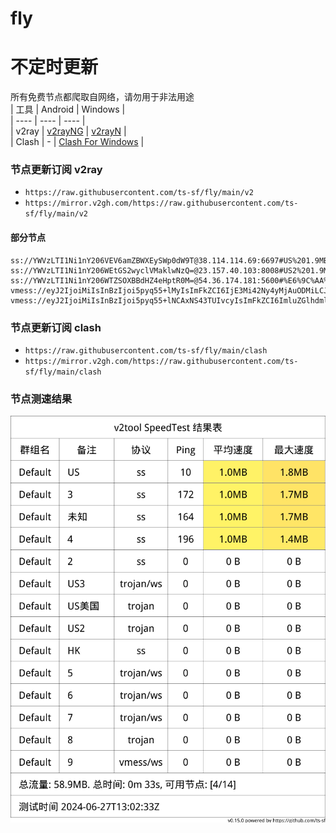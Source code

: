 # fly
# 不定时更新
所有免费节点都爬取自网络，请勿用于非法用途  
|  工具  | Android  | Windows  |  
|  ----  | ----   | ----  |  
| v2ray  | [v2rayNG](https://github.com/2dust/v2rayNG/releases) | [v2rayN](https://github.com/2dust/v2rayN/releases) |  
| Clash  | - | [Clash For Windows](https://github.com/2dust/clashN/releases) | 
  
### 节点更新订阅  v2ray
- `https://raw.githubusercontent.com/ts-sf/fly/main/v2`  
- `https://mirror.v2gh.com/https://raw.githubusercontent.com/ts-sf/fly/main/v2`  

#### 部分节点  
``` 
ss://YWVzLTI1Ni1nY206VEV6amZBWXEySWp0dW9T@38.114.114.69:6697#US%201.9MB%2Fs
ss://YWVzLTI1Ni1nY206WEtGS2wyclVMaklwNzQ=@23.157.40.103:8008#US2%201.9MB%2Fs
ss://YWVzLTI1Ni1nY206WTZSOXBBdHZ4eHptR0M=@54.36.174.181:5600#%E6%9C%AA%E7%9F%A52%201.8MB%2Fs
vmess://eyJ2IjoiMiIsInBzIjoi5pyq55+lMyIsImFkZCI6IjE3Mi42Ny4yMjAuODMiLCJwb3J0IjoiNDQzIiwiaWQiOiIzOWNlYzE4Zi1hNDM5LTQyN2MtOWE0ZS1hZWI2ZmNkZjZmNTMiLCJhaWQiOiIwIiwic2N5IjoiYXV0byIsIm5ldCI6IndzIiwidHlwZSI6IiIsImhvc3QiOiJsaW5qYTA1Lmh3Y2FyLnNicyIsInBhdGgiOiIvbGlua3dzIiwidGxzIjoidGxzIiwic25pIjoibGluamEwNS5od2Nhci5zYnMiLCJ0ZXN0X25hbWUiOiIzIn0=
vmess://eyJ2IjoiMiIsInBzIjoi5pyq55+lNCAxNS43TUIvcyIsImFkZCI6ImluZGlhdmlkZW8uc2JzIiwicG9ydCI6IjQ0MyIsImlkIjoiNDI1YzVlNmUtMzBhMC00OTg0LThhMTMtZWU2ZjcyMDUzMTYyIiwiYWlkIjoiMCIsInNjeSI6ImF1dG8iLCJuZXQiOiJ3cyIsInR5cGUiOiIiLCJob3N0IjoiaW5kaWF2aWRlby5zYnMiLCJwYXRoIjoiL2xpbmt3cyIsInRscyI6InRscyIsInNuaSI6ImluZGlhdmlkZW8uc2JzIiwidGVzdF9uYW1lIjoiNCJ9
```
### 节点更新订阅  clash
- `https://raw.githubusercontent.com/ts-sf/fly/main/clash`  
- `https://mirror.v2gh.com/https://raw.githubusercontent.com/ts-sf/fly/main/clash`  

### 节点测速结果
![image](traffic.png)
